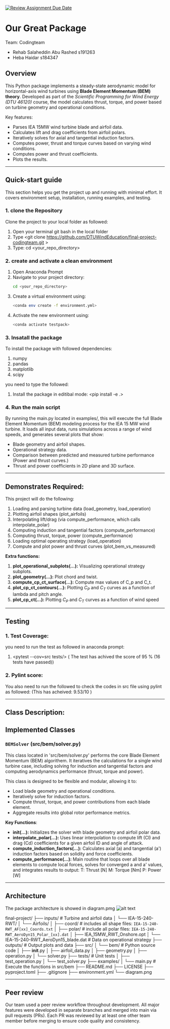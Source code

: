 [![Review Assignment Due Date](https://classroom.github.com/assets/deadline-readme-button-22041afd0340ce965d47ae6ef1cefeee28c7c493a6346c4f15d667ab976d596c.svg)](https://classroom.github.com/a/zjSXGKeR)
# Our Great Package

Team: Codingteam
- Rehab Salaheddin Abu Rashed   s191263
- Heba Haidar                   s184347

## Overview

This Python package implements a steady-state aerodynamic model for horizontal-axis wind turbines using **Blade Element Momentum (BEM) theory**. Developed as part of the *Scientific Programming for Wind Energy (DTU 46120)* course, the model calculates thrust, torque, and power based on turbine geometry and operational conditions.

Key features:
- Parses IEA 15MW wind turbine blade and airfoil data.
- Calculates lift and drag coefficients from airfoil polars.
- Iteratively solves for axial and tangential induction factors.
- Computes power, thrust and torque curves based on varying wind conditions.
- Computes power and thrust coefficients.
- Plots the results.


-------------------------------------------------------------------------
## Quick-start guide

This section helps you get the project up and running with minimal effort. It covers environment setup, installation, running examples, and testing.

### 1. clone the Repository

Clone the project to your local folder as followed:
1. Open your terminal git bash in the local folder
2. Type <git clone https://github.com/DTUWindEducation/final-project-codingteam.git >
3. Type: cd <your_repo_directory> 
 
### 2. create and activate a clean environment
1. Open Anaconda Prompt
2. Navigate to your project directory:
   ```bash
   cd <your_repo_directory>
3. Create a virtual environment using:
    ```bash
    <conda env create -f environment.yml>
4. Activate the new environment using: 
    ```bash
    <conda activate testpack>
 

### 3. Insatall the package

To install the package with followed dependencies:
1. numpy
2. pandas
3. matplotlib
4. scipy
 
you need to type the followed:
1. Install the package in editibal mode:
    <pip install -e .>

### 4. Run the main script
By running the main.py located in examples/, this will execute the full Blade Element Momentum (BEM) modeling process for the IEA 15 MW wind turbine. It loads all input data, runs simulations across a range of wind speeds, and generates several plots that show:
- Blade geometry and airfoil shapes.
- Operational strategy data.
- Comparison between predicted and measured turbine performance (Power and thrust curves.)
- Thrust and power coefficients in 2D plane and 3D surface.

-------------------------------------------------------------------------
## Demonstrates Required:
This project will do the following:
1. Loading and parsing turbine data (load_geometry, load_operation)
2. Plotting airfoil shapes (plot_airfoils)
3. Interpolating lift/drag (via compute_performance, which calls interpolate_polar)
4. Computing induction and tangential factors (compute_performance)
5. Computing thrust, torque, power (compute_performance)
6. Loading optimal operating strategy (load_operation)
7. Compute and plot power and thrust curves (plot_bem_vs_measured)


**Extra functions:**
1. **plot_operational_subplots(...):** Visualizing operational strategy subplots.
2. **plot_geometry(...):** Plot chord and twist.
3. **compute_cp_ct_surface(...):** Compute max values of C_p and C_t.
4. **plot_cp_ct_contours(...):** Plotting $C_P$ and $C_T$ curves as a function of lambda and pitch angle.
5. **plot_cp_ct(...):** Plotting $C_P$ and $C_T$ curves as a function of wind speed 


-------------------------------------------------------------------------
## Testing 

### 1. Test Coverage:
you need to run the test as followed in anaconda prompt:
1. <pytest --cov=src tests/>
( The test has achived the score of 95 % (16 tests have passed))
### 2. Pylint score:
You also need to run the followed to check the codes in src file using pylint as followed:
<pylint src/>
(This has acheived: 9.53/10  )

-------------------------------------------------------------------------
## Class Description:
## Implemented Classes

### `BEMSolver` (src/bem/solver.py)
This class located in 'src/bem/solver.py' performs the core Blade Element Momentum (BEM) algorithem. It iteratives the calculations for a single wind turbine case, including solving for induction and tangential factors and computing aerodynamics performance (thrust, torque and power). 

This class is designed to be flexible and modular, allowing it to:
- Load blade geometry and operational conditions.
- Iteratively solve for induction factors.
- Compute thrust, torque, and power contributions from each blade element.
- Aggregate results into global rotor performance metrics.


**Key Functions**:
- **__init__(...):** Initializes the solver with blade geometry and airfoil polar data.
- **interpolate_polar(...):** Uses linear interpolation to compute lift (Cl) and drag (Cd) coefficients for a given airfoil ID and angle of attack.
- **compute_induction_factors(...):** Calculates axial (a) and tangential (a') induction factors based on solidity and force coefficients.
- **compute_performance(...):** Main routine that loops over all blade elements to compute local forces, solves for converged a and a' values, and integrates results to output:
T: Thrust [N]
M: Torque [Nm]
P: Power [W]

-------------------------------------------------------------------------

## Architecture
The package architecture is showed in diagram.pmg
![alt text](diagram.png)


final-project/
├── inputs/                  # Turbine and airfoil data
│   └── IEA-15-240-RWT/
│       └── Airfoils/
│           ├── coord/                                # includes all shape files: `IEA-15-240-RWT_AF[xx]_Coords.txt`
│           ├── polar/                                # include all polar files: `IEA-15-240-RWT_AeroDyn15_Polar_[xx].dat`
│           ├── IEA_15MW_RWT_Onshore.opt
│           └── IEA-15-240-RWT_AeroDyn15_blade.dat    # Data on operational strategy
├── outputs/                                          # Output plots and data
├── src/
│   └── bem/                                          # Python source code
│       ├── __init__.py
│       ├── airfoil_data.py
│       ├── geometry.py
│       ├── operation.py
│       └── solver.py
├── tests/                                            # Unit tests
│   ├── test_operation.py
│   └── test_solver.py
├── examples/
│   └── main.py                                       # Execute the functions in src/bem
├── README.md
├── LICENSE
├── pyproject.toml
├── .gitignore
├── environment.yml
└── diagram.png

-------------------------------------------------------------------------
## Peer review

Our team used a peer review workflow throughout development. All major features were developed in separate branches and merged into main via pull requests (PRs). Each PR was reviewed by at least one other team member before merging to ensure code quality and consistency.

